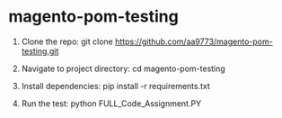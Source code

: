 # magento-pom-testing

1. Clone the repo:
   git clone https://github.com/aa9773/magento-pom-testing.git

2. Navigate to project directory:
   cd magento-pom-testing

3. Install dependencies:
   pip install -r requirements.txt

4. Run the test:
   python FULL_Code_Assignment.PY

